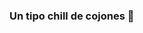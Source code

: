 ### Un tipo chill de cojones 🦫

<!--
**Miguel1281/Miguel1281** is a ✨ _special_ ✨ repository because its `README.md` (this file) appears on your GitHub profile.

Here are some ideas to get you started:
-Hola mundo, futuro senior de prolog 
